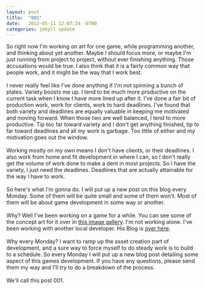 ```yaml
---
layout: post
title:  "001"
date:   2012-05-11 12:07:24 -0700
categories: jekyll update
---
```


So right now I'm working on art for one game, while programming another, and thinking about yet another. Maybe I should focus more, or maybe I'm just running from project to project, without ever finishing anything. Those accusations would be true. I also think that it is a fairly common way that people work, and it might be the way that I work best.<br /><br />I never really feel like I've done anything if I'm not spinning a bunch of plates. Variety boosts me up. I tend to be much more productive on the current task when I know I have more lined up after it. I've done a fair bit of production work, work for clients, work to hard deadlines. I've found that both variety and deadlines are equally valuable in keeping me motivated and moving forward. When those two are well balanced, I tend to more productive. Tip too far toward variety and I don't get anything finished, tip to far toward deadlines and all my work is garbage. Too little of either and my motivation goes out the window.<br /><br />Working mostly on my own means I don't have clients, or their deadlines. I also work from home and fit development in where I can, so I don't really get the volume of work done to make a dent in most projects. So I have the variety, I just need the deadlines. Deadlines that are actually attainable for the way I have to work. <br /><br />So here's what I'm gonna do. I will put up a new post on this blog every Monday. Some of them will be quite small and some of them won't. Most of them will be about game development in some way or another.<br /><br />Why? Well I've been working on a game for a while. You can see some of the concept art for it over in <a href="../untitled-project-design-gallery.html">this image gallery</a>. I'm not working alone. I've been working with another local developer. His Blog is <a href="http://krankyboygames.blogspot.ca/" target="_blank">over here</a>.<br /><br />Why every Monday? I want to ramp up the asset creation part of development, and a sure way to force myself to do steady work is to build to a schedule. So every Monday I will put up a new blog post detailing some aspect of this games development. If you have any questions, please send them my way and I'll try to do a breakdown of the process. <br /><br />We'll call this post 001.
